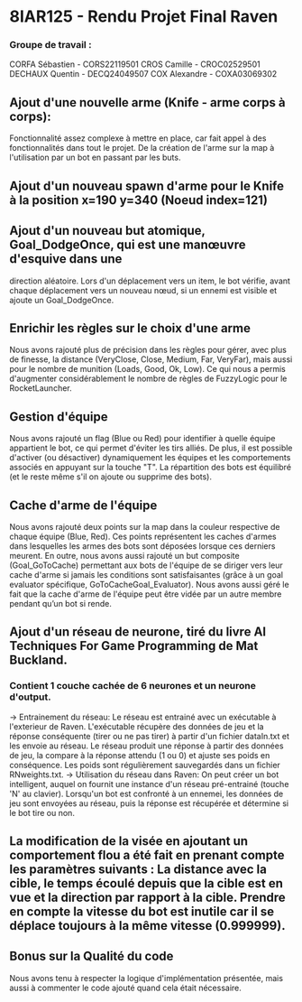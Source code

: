 # 8IAR125 - Rendu Projet Final Raven

### Groupe de travail :
CORFA Sébastien 	- CORS22119501
CROS Camille 		- CROC02529501
DECHAUX Quentin 	- DECQ24049507
COX Alexandre		- COXA03069302

## Ajout d'une nouvelle arme (Knife - arme corps à corps):
Fonctionnalité assez complexe à mettre en place, car fait appel à des fonctionnalités dans tout le projet. De la création de l'arme sur la map à l'utilisation par un bot en passant par les buts.

## Ajout d'un nouveau spawn d'arme pour le Knife à la position x=190 y=340 (Noeud index=121)

## Ajout d'un nouveau but atomique, Goal_DodgeOnce, qui est une manœuvre d'esquive dans une 
direction aléatoire. Lors d'un déplacement vers un item, le bot vérifie, avant chaque déplacement vers un nouveau nœud, si un ennemi est visible et ajoute un Goal_DodgeOnce.

## Enrichir les règles sur le choix d'une arme
Nous avons rajouté plus de précision dans les règles pour gérer, avec plus de finesse, la distance (VeryClose, Close, Medium, Far, VeryFar), mais aussi pour le nombre de munition (Loads, Good, Ok, Low).
Ce qui nous a permis d'augmenter considérablement le nombre de règles de FuzzyLogic pour le RocketLauncher. 

## Gestion d'équipe
Nous avons rajouté un flag (Blue ou Red) pour identifier à quelle équipe appartient le bot, ce qui permet d'éviter les tirs alliés.
De plus, il est possible d'activer (ou désactiver) dynamiquement les équipes et les comportements associés en appuyant sur la touche "T". 
La répartition des bots est équilibré (et le reste même s'il on ajoute ou supprime des bots).

## Cache d'arme de l'équipe
Nous avons rajouté deux points sur la map dans la couleur respective de chaque équipe (Blue, Red). Ces points représentent les caches d'armes dans lesquelles les armes
des bots sont déposées lorsque ces derniers meurent. En outre, nous avons aussi rajouté un but composite (Goal_GoToCache) permettant aux bots de l'équipe de se diriger vers leur cache d'arme si jamais
les conditions sont satisfaisantes (grâce à un goal evaluator spécifique, GoToCacheGoal_Evaluator). Nous avons aussi géré le fait que la cache d'arme de l'équipe peut être vidée par un autre membre pendant qu’un bot si rende.

## Ajout d'un réseau de neurone, tiré du livre AI Techniques For Game Programming de Mat Buckland. 
### Contient 1 couche cachée de 6 neurones et un neurone d'output.
-> Entrainement du réseau: Le réseau est entrainé avec un exécutable à l'exterieur de Raven. L'exécutable récupère des données de jeu et la réponse conséquente (tirer ou ne pas tirer) à partir d'un fichier dataIn.txt et les envoie au réseau. Le réseau produit une réponse à partir des données de jeu, la compare à la réponse attendu (1 ou 0) et ajuste ses poids en conséquence. Les poids sont régulièrement sauvegardés dans un fichier RNweights.txt.
-> Utilisation du réseau dans Raven: On peut créer un bot intelligent, auquel on fournit une instance d'un réseau pré-entrainé (touche 'N' au clavier). Lorsqu'un bot est confronté à un ennemei, les données de jeu sont envoyées au réseau, puis la réponse est récupérée et détermine si le bot tire ou non.

## La modification de la visée en ajoutant un comportement flou a été fait en prenant compte les paramètres suivants : La distance avec la cible, le temps écoulé depuis que la cible est en vue et la direction par rapport à la cible. Prendre en compte la vitesse du bot est inutile car il se déplace toujours à la même vitesse (0.999999).

## Bonus sur la Qualité du code
Nous avons tenu à respecter la logique d'implémentation présentée, mais aussi à commenter le code ajouté quand cela était nécessaire.

